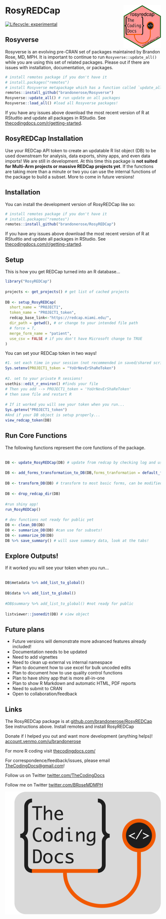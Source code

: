 
<!-- README.md is generated from README.Rmd. Please edit that file -->

# RosyREDCap <img src="man/figures/logo.png" align="right" alt="" width="120" />

<!-- badges: start -->

[![Lifecycle:
experimental](https://img.shields.io/badge/lifecycle-experimental-orange.svg)](https://lifecycle.r-lib.org/articles/stages.html#experimental)
<!-- badges: end -->

## Rosyverse

Rosyverse is an evolving pre-CRAN set of packages maintained by Brandon
Rose, MD, MPH. It is important to continue to run
`Rosyverse::update_all()` while you are using this set of related
packages. Please out if there are issues with installation,
documentation, or packages.

``` r
# install remotes package if you don't have it
# install.packages("remotes") 
# install Rosyverse metapackage which has a function called `update_all()`
remotes::install_github("brandonerose/Rosyverse")
Rosyverse::update_all() # run update on all packages
Rosyverse::load_all() #load all Rosyverse packages!
```

If you have any issues above download the most recent version of R at
RStudtio and update all packages in RStudio. See
[thecodingdocs.com/r/getting-started](https://www.thecodingdocs.com/r/getting-started "R Getting Started").

## RosyREDCap Installation

Use your REDCap API token to create an updatable R list object (DB) to
be used downstream for analysis, data exports, shiny apps, and even data
imports! We are still in development. At this time this package is **not
suited for Multi-Arm projects or massive REDCap projects yet**. If the
functions are taking more than a minute or two you can use the internal
functions of the package to build a subset. More to come in future
versions!

## Installation

You can install the development version of RosyREDCap like so:

``` r
# install remotes package if you don't have it
# install.packages("remotes") 
remotes::install_github("brandonerose/RosyREDCap")
```

If you have any issues above download the most recent version of R at
RStudtio and update all packages in RStudio. See
[thecodingdocs.com/r/getting-started](https://www.thecodingdocs.com/r/getting-started "R Getting Started").

## Setup

This is how you get REDCap turned into an R database…

``` r
library("RosyREDCap")

projects <- get_projects() # get list of cached projects

DB <- setup_RosyREDCap(
  short_name = "PROJECT1",
  token_name = "PROJECT1_token",
  redcap_base_link<-"https://redcap.miami.edu/",
  dir_path = getwd(), # or change to your intended file path
  # force = T,
  merge_form_name = "patient",
  use_csv = FALSE # if you don't have Microsoft change to TRUE
)
```

You can set your REDCap token in two ways!

``` r
#1. set each time in your session (not recommended in saved/shared scripts!)
Sys.setenv(PROJECT1_token = "YoUrNevErShaReToken")

#2. set to your private R sessions!
usethis::edit_r_environ() #finds your file
# Then you add --> PROJECT1_token = 'YoUrNevErShaReToken'
# then save file and restart R

# If it worked you will see your token when you run...
Sys.getenv("PROJECT1_token")
#And if your DB object is setup properly...
view_redcap_token(DB)
```

## Run Core Functions

The following functions represent the core functions of the package.

``` r

DB <- update_RosyREDCap(DB) # update from redcap by checking log and using saved object 

DB <- add_forms_transformation_to_DB(DB,forms_tranformation = default_forms_transformation(DB))

DB <- transform_DB(DB) # transform to most basic forms, can be modified

DB <- drop_redcap_dir(DB)

#run shiny app!
run_RosyREDCap()

# dev functions not ready for public yet
DB <- clean_DB(DB)
DB <- summarize_DB(DB) #can use for subsets!
DB <- summarize_DB(DB)
DB %>% save_summary() # will save summary data, look at the tabs!
```

## Explore Outputs!

If it worked you will see your token when you run…

``` r

DB$metadata %>% add_list_to_global()

DB$data %>% add_list_to_global()

#DB$summary %>% add_list_to_global() #not ready for public

listviewer::jsonedit(DB) # view object
```

## Future plans

- Future versions will demonstrate more advanced features already
  included!
- Documentation needs to be updated
- Need to add vignettes
- Need to clean up external vs internal namespace
- Plan to document how to use excel for bulk uncoded edits
- Plan to document how to use quality control functions
- Plan to have shiny app that is more all-in-one
- Plan to show R Markdown and automatic HTML, PDF reports
- Need to submit to CRAN
- Open to collaboration/feedback

## Links

The RosyREDCap package is at
[github.com/brandonerose/RosyREDCap](https://github.com/brandonerose/RosyREDCap "RosyREDCap R package")
See instructions above. Install remotes and install RosyREDCap

Donate if I helped you out and want more development (anything helps)!
[account.venmo.com/u/brandonerose](https://account.venmo.com/u/brandonerose "Venmo Donation")

For more R coding visit
[thecodingdocs.com/](https://www.thecodingdocs.com/ "TheCodingDocs.com")

For correspondence/feedback/issues, please email
<TheCodingDocs@gmail.com>!

Follow us on Twitter
[twitter.com/TheCodingDocs](https://twitter.com/TheCodingDocs "TheCodingDocs Twitter")

Follow me on Twitter
[twitter.com/BRoseMDMPH](https://twitter.com/BRoseMDMPH "BRoseMDMPH Twitter")

[![TheCodingDocs.com](man/figures/TCD.png)](http://www.thecodingdocs.com)
